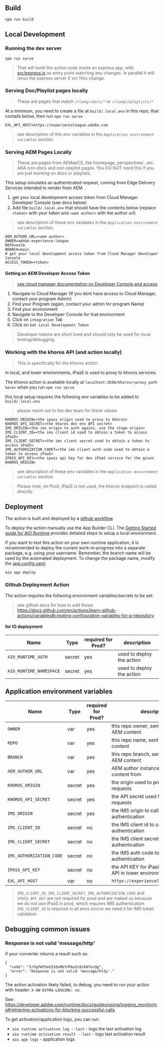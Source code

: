 ## Build

```
npm run build
```

## Local Development

### Running the dev server


```
npm run serve
```

> That will build the action code inside an express app, with [src/express.js](src/express.js) as entry point watching any changes. In parallel it will rerun the express server if src files change.

### Serving Doc/Playlist pages locally

> These are pages that match `/<lang>/docs/*` or `/<lang>/playlists/*`

At a minimum, you need to create a file at `build/.local.env` in this repo, that contails below, then run  `npm run serve`

```
EXL_API_HOST=https://experienceleague.adobe.com
```
> see description of this env variables in the `Application environment variables` section.


### Serving AEM Pages Locally

> These are pages from AEMaaCS, like homepage, perspectives ..etc. AKA non-docs and non-playlist pages.
> You DO NOT need this if you are just working on docs or playlists.

This setup simulates an authenticated request, coming from Edge Delivery Services intended to render from AEM.

1. get your local development access token from Cloud Manager Developer Console (see docs below)
2. Add file `build/.local.env` that should have the contents below (replace `<token>` with your token and `<aem author>` with the author url)
  > see description of these env variables in the `Application environment variables` section.

```
AEM_AUTHOR_URL=<aem author>
OWNER=adobe-experience-league
REPO=exlm
BRANCH=main
# get your local development access token from Cloud Manager Developer Console
ACCESS_TOKEN=<token>
```

#### Getting an AEM Developer Access Token

> [see cloud manager documentation on Developer Console and access](https://experienceleague.adobe.com/docs/experience-manager-learn/cloud-service/debugging/debugging-aem-as-a-cloud-service/developer-console.html?lang=en)

1. Navigate to Cloud Manager (If you dont have access to Cloud Manager, contact your program Admin)
2. Find your Program (again, contact your admin for program Name)
3. Find your environment
4. Navigate to the Developer Console for that environment
5. Click on `integration` Tab
6. Click on `Get Local Development Token`

> Developer tokens are short lived and should only be used for local testing/debugging.

### Working with the khoros API (and action locally)

> This is specifically for the khoros action.

in local, and lower environments, iPaaS is used to proxy to khoros services.

The khoros action is available locally at `localhost:3030/khoros/<proxy path here>` when you run `npm run serve`

this local setup requires the follwoing env variables to be added to `build/.local.env`

> please reach out to the dev team for these values

```
KHOROS_ORIGIN=<the ipass origin used to proxy to khoros>
KHOROS_API_SECRET=<the khoros dev env API secret>
IMS_ORIGIN=<the ims origin to auth agains, use the stage origin>
IMS_CLIENT_ID=<the ims client id used to obtain a token to access iPaaS>
IMS_CLIENT_SECRET=<the ims client secret used to obtain a token to access iPaaS>
IMS_AUTHORIZATION_CODET=<the ims client auth code used to obtain a token to access iPaaS>
IPASS_API_KEY=<the ipass api key for dev iPaaS service for the given KHOROS_ORIGIN>
```

> see description of these env variables in the `Application environment variables` section.

> Please note, on Prod, iPaaS is not used, the khoros endpoint is called directly.

## Deployment

The action is built and deployed by a [github workflow](.github/workflows/deploy-action.yaml).

To deploy the action manually use the App Builder CLI. The [Getting Started guide for AIO Runtime](https://developer.adobe.com/runtime/docs/guides/getting-started/setup/#creating-a-namespace-and-retrieving-the-credentials) provides detailed steps to setup a local environment.

If you want to test this action on your own runtime application, it is recommended to deploy the current work-in-progress into a separate package, e.g. using your username. Remember, the branch name will be used by the automated deployment. To change the package name, modify the [app.config.yaml](./app.config.yaml).

```
aio app deploy
```

### Github Deployment Action

The action requires the follwoing environment variables/secrets to be set:

> see github docs for how to add those: https://docs.github.com/en/actions/learn-github-actions/variables#creating-configuration-variables-for-a-repository

#### for IO deployment

| Name                     | Type   | required for Prod? | description                                                  |
| ------------------------ | ------ | ------------------ | ------------------------------------------------------------ |
| `AIO_RUNTIME_AUTH`       | secret | yes                | used to deploy the action                                    |
| `AIO_RUNTIME_NAMESPACE`  | secret | yes                | used to deploy the action                                    |


## Application environment variables

| Name                     | Type   | required for Prod? | description                                                  |
| ------------------------ | ------ | ------------------ | ------------------------------------------------------------ |
| `OWNER`                  | var    | yes                | this repo owner, sent to AEM for AEM content                 |
| `REPO`                   | var    | yes                | this repo name, sent to AEM for AEM content                  |
| `BRANCH`                 | var    | yes                | this repo branch, sent to AEM for AEM content                |
| `AEM_AUTHOR_URL`         | var    | yes                | AEM author instance url to get content from                  |
| `KHOROS_ORIGIN`          | secret | yes                | the origin used to proxy khoros requests                     |
| `KHOROS_API_SECRET`      | secret | yes                | the API secret used for khoros requests                      |
| `IMS_ORIGIN`             | secret | yes                | the IMS origin to call for IMS authentication                |
| `IMS_CLIENT_ID`          | secret | no                 | the IMS client id to use for IMS authentication              |
| `IMS_CLIENT_SECRET`      | secret | no                 | the IMS client secret to use for IMS authentication          |
| `IMS_AUTHORIZATION_CODE` | secret | no                 | the IMS auth code to use for IMS authentication              |
| `IPASS_API_KEY`          | secret | no                 | the API KEY for iPaaS - for khoros API in lower environments |
| `EXL_API_HOST`           | var    | no                 | `https://experienceleague.adobe.com`                         |

> `IMS_CLIENT_ID`, `IMS_CLIENT_SECRET`, `IMS_AUTHORIZATION_CODE` and `IPASS_API_KEY` are not required
> for prod and are maked so because we do not use iPaaS in prod, which requires IMS authentication
> `IMS_CLIENT_ID` is required in all envs sincve we need it for IMS token validation

## Debugging common issues

### Response is not valid 'message/http'

if your converter returns a result such as:

```
{
  "code": "Ir5gfWfUoG33dvMb7nPAu2c6ckH7ocQg",
  "error": "Response is not valid 'message/http'."
}
```

The action activation likely failed, to debug, you need to run your action with header: `X-OW-EXTRA-LOGGING: on`.

See: https://developer.adobe.com/runtime/docs/guides/using/logging_monitoring#retrieving-activations-for-blocking-successful-calls

To get activation/application logs, you can run:

- `aio runtime activation log --last` - logs the last activation log
- `aio runtime activation result --last` - logs last activation result
- `aio app logs` - application logs
